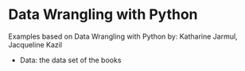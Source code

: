 # Data Wrangling with Python

Examples based on Data Wrangling with Python
by: Katharine Jarmul, Jacqueline Kazil

- Data: the data set of the books
